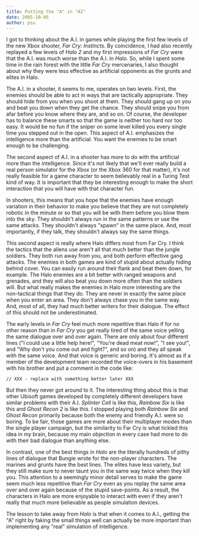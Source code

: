```yaml
---
title: Putting the "A" in "AI"
date: 2005-10-05
author: psu
---
```


I got to thinking about the A.I. in games while playing the first few levels of the new Xbox shooter, *Far Cry: Instincts*. By coincidence, I had also recently replayed a few levels of *Halo 2* and my first impressions of *Far Cry* were that the A.I. was much worse than the A.I. in *Halo*. So, while I spent some time in the rain forest with the little *Far Cry* mercenaries, I also thought about why they were less effective as artificial opponents as the grunts and elites in Halo.

The A.I. in a shooter, it seems to me, operates on two levels. First, the enemies should be able to act in ways that are tactically appropriate. They should hide from you when you shoot at them. They should gang up on you and beat you down when they get the chance. They should snipe you from afar before you know where they are, and so on. Of course, the developer has to balance these smarts so that the game is neither too hard nor too easy. It would be no fun if the sniper on some level killed you every single time you stepped out in the open. This aspect of A.I. emphasizes the intelligence more than the artificial. You want the enemies to be smart enough to be challenging.

The second aspect of A.I. in a shooter has more to do with the artificial more than the intelligence. Since it's not likely that we'll ever really build a real person simulator for the Xbox (or the Xbox 360 for that matter), it's not really feasible for a game character to seem believably real in a Turing Test kind of way. It is important that they be interesting enough to make the short interaction that you will have with that character fun.

In shooters, this means that you hope that the enemies have enough variation in their behavior to make you believe that they are not completely robotic in the minute or so that you will be with them before you blow them into the sky. They shouldn't always run in the same patterns or use the same attacks. They shouldn't always "spawn" in the same place. And, most importantly, if they talk, they shouldn't always say the same things.

This second aspect is really where Halo differs most from Far Cry. I think the tactics that the aliens use aren't all that much better than the jungle soldiers. They both run away from you, and both perform effective gang attacks. The enemies in both games are kind of stupid about actually hiding behind cover. You can easily run around their flank and beat them down, for example. The Halo enemies are a bit better with ranged weapons and grenades, and they will also beat you down more often than the soldiers will. But what really makes the enemies in Halo more interesting are the non-tactical things that they do. They are never in exactly the same place when you enter an area. They don't always chase you in the same way. And, most of all, they had much better writers for their dialogue. The effect of this should not be underestimated.

The early levels in *Far Cry* feel much more repetitive than Halo if for no other reason than in *Far Cry* you get really tired of the same voice yelling the same dialogue over and over again. There are only about four different lines ("I could use a little help here!", "You're dead meat now!", "I see you!", and "Why don't you come out and fight?", and so on) and they all speak with the same voice. And that voice is generic and boring. It's almost as if a member of the development team recorded the voice-overs in his basement with his brother and put a comment in the code like:

	// XXX - replace with something better later XXX

But then they never got around to it. The interesting thing about this is that other Ubisoft games developed by completely different developers have similar problems with their A.I. *Splinter Cell* is like this, *Rainbow Six* is like this and *Ghost Recon 2* is like this. I stopped playing both *Rainbow Six* and *Ghost Recon* primarily because both the enemy and friendly A.I. were so boring. To be fair, those games are more about their multiplayer modes than the single player campaign, but the similarity to Far Cry is what tickled this idea in my brain, because my main objection in every case had more to do with their bad dialogue than anything else.

In contrast, one of the best things in *Halo* are the literally hundreds of pithy lines of dialogue that Bungie wrote for the non-player characters. The marines and grunts have the best lines. The elites have less variety, but they still make sure to never taunt you in the same way twice when they kill you. This attention to a seemingly minor detail serves to make the game seem much less repetitive than *Far Cry* even as you replay the same area over and over again because of the stupid save-points. As a result, the characters in Halo are more enjoyable to interact with even if they aren't really that much more believable as people simulation devices.

The lesson to take away from *Halo* is that when it comes to A.I., getting the "A" right by faking the small things well can actually be more important than implementing any "real" simulation of intelligence.